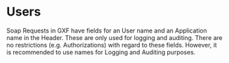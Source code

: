 <!--
SPDX-FileCopyrightText: Contributors to the Documentation project

SPDX-License-Identifier: Apache-2.0
-->

# Users

Soap Requests in GXF have fields for an User name and an Application name in the Header. These are only used for logging and auditing. There are no restrictions \(e.g. Authorizations\) with regard to these fields. However, it is recommended to use names for Logging and Auditing purposes.

